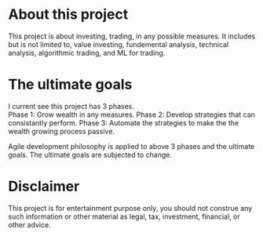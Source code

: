 # About this project

This project is about investing, trading, in any possible measures. It includes but is not limited to, value investing, fundemental analysis, technical analysis, algorithmic trading, and ML for trading.   

# The ultimate goals

I current see this project has 3 phases.   
Phase 1: Grow wealth in any measures. 
Phase 2: Develop strategies that can consistantly perform.
Phase 3: Automate the strategies to make the the wealth growing process passive. 

Agile development philosophy is applied to above 3 phases and the ultimate goals. The ultimate goals are subjected to change.

# Disclaimer

This project is for entertainment purpose only, you should not construe any such information or other material as legal, tax, investment, financial, or other advice.